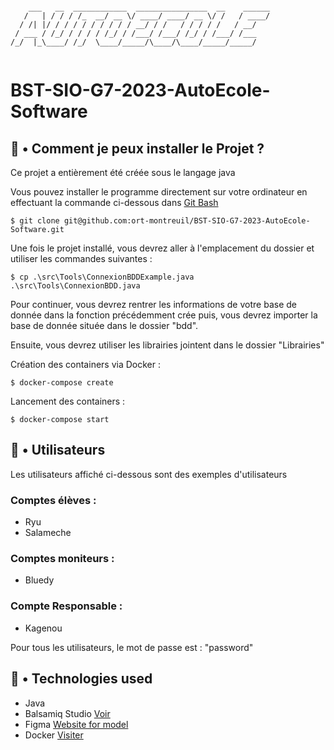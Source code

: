 
````

    ___   __  ____________  ________________  __    ______
   /   | / / / /_  __/ __ \/ ____/ ____/ __ \/ /   / ____/
  / /| |/ / / / / / / / / / __/ / /   / / / / /   / __/   
 / ___ / /_/ / / / / /_/ / /___/ /___/ /_/ / /___/ /___   
/_/  |_\____/ /_/  \____/_____/\____/\____/_____/_____/   
                                                          
````

# BST-SIO-G7-2023-AutoEcole-Software

## 🔧 • Comment je peux installer le Projet ?

Ce projet a entièrement été créée sous le langage java

Vous pouvez installer le programme directement sur votre ordinateur en effectuant la commande ci-dessous dans [Git Bash](https://git-scm.com/downloads)
```shell
$ git clone git@github.com:ort-montreuil/BST-SIO-G7-2023-AutoEcole-Software.git
```
Une fois le projet installé, vous devrez aller à l'emplacement du dossier et utiliser les commandes suivantes :
```shell
$ cp .\src\Tools\ConnexionBDDExample.java .\src\Tools\ConnexionBDD.java
```
Pour continuer, vous devrez rentrer les informations de votre base de donnée dans la fonction 
précédemment crée puis, vous devrez importer la base de donnée située dans
le dossier "bdd".

Ensuite, vous devrez utiliser les librairies jointent dans le dossier "Librairies"

Création des containers via Docker :

```shell
$ docker-compose create
```

Lancement des containers :
```shell
$ docker-compose start
```

## 👤 • Utilisateurs

Les utilisateurs affiché ci-dessous sont des exemples d'utilisateurs

### Comptes élèves : 

- Ryu
- Salameche

### Comptes moniteurs :

- Bluedy

### Compte Responsable :

- Kagenou


Pour tous les utilisateurs, le mot de passe est : "password"

## 🦈 • Technologies used

- Java
- Balsamiq Studio [Voir](https://balsamiq.cloud/si52r9m/pcdgdsa/r2278)
- Figma [Website for model](https://www.figma.com/file/PH1giNEeS483zcxELuMkPW/Projet-AutoEcole-Java?t=YqlRgyb4EwX4SULQ-0)
- Docker [Visiter](https://www.docker.com)
